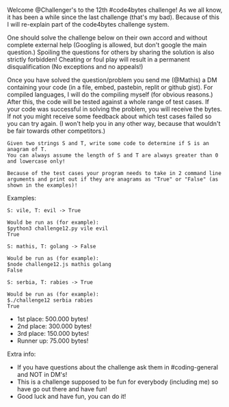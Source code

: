 Welcome @Challenger's to the 12th #code4bytes challenge!
As we all know, it has been a while since the last challenge (that's my bad).
Because of this I will re-explain part of the code4bytes challenge system.

One should solve the challenge below on their own accord and without complete external help (Googling is allowed, but don't google the main question.)
Spoiling the questions for others by sharing the solution is also strictly forbidden!
Cheating or foul play will result in a permanent disqualification (No exceptions and no appeals!)

Once you have solved the question/problem you send me (@Mathis) a DM containing your code (in a file, embed, pastebin, replit or github gist).
For compiled languages, I will do the compiling myself (for obvious reasons.) After this, the code will be tested against a whole range of test cases.
If your code was successful in solving the problem, you will receive the bytes. If not you might receive some feedback about which test cases failed so you can try again. (I won't help you in any other way, because that wouldn't be fair towards other competitors.)

```
Given two strings S and T, write some code to determine if S is an anagram of T.
You can always assume the length of S and T are always greater than 0 and lowercase only!

Because of the test cases your program needs to take in 2 command line arguments and print out if they are anagrams as "True" or "False" (as shown in the examples)!
```

Examples:
```
S: vile, T: evil -> True

Would be run as (for example):
$python3 challenge12.py vile evil
True
```
```
S: mathis, T: golang -> False

Would be run as (for example):
$node challenge12.js mathis golang
False
```
```
S: serbia, T: rabies -> True

Would be run as (for example):
$./challenge12 serbia rabies
True
```

- 1st place: 500.000 bytes!
- 2nd place: 300.000 bytes!
- 3rd place: 150.000 bytes!
- Runner up: 75.000 bytes!

Extra info:
- If you have questions about the challenge ask them in #coding-general and NOT in DM's!
- This is a challenge supposed to be fun for everybody (including me) so have go out there and have fun!
- Good luck and have fun, you can do it!
